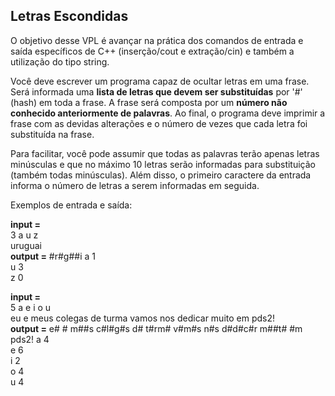 Letras Escondidas
----------------------------

O objetivo desse VPL é avançar na prática dos comandos de entrada e saída específicos de C++ (inserção/cout e extração/cin) e também a utilização do tipo string.

Você deve escrever um programa capaz de ocultar letras em uma frase. Será informada uma **lista de letras que devem ser substituídas** por '#' (hash) em toda a frase. A frase será composta por um **número não conhecido anteriormente de palavras**. Ao final, o programa deve imprimir a frase com as devidas alterações e o número de vezes que cada letra foi substituída na frase.

Para facilitar, você pode assumir que todas as palavras terão apenas letras minúsculas e que no máximo 10 letras serão informadas para substituição (também todas minúsculas). Além disso, o primeiro caractere da entrada informa o número de letras a serem informadas em seguida.

Exemplos de entrada e saída:

**input =**   
3 a u z  
uruguai  
**output =** #r#g##i a 1  
u 3  
z 0

**input =**   
5 a e i o u  
eu e meus colegas de turma vamos nos dedicar muito em pds2!  
**output =** e# # m##s c#l#g#s d# t#rm# v#m#s n#s d#d#c#r m##t# #m pds2! a 4  
e 6  
i 2  
o 4  
u 4